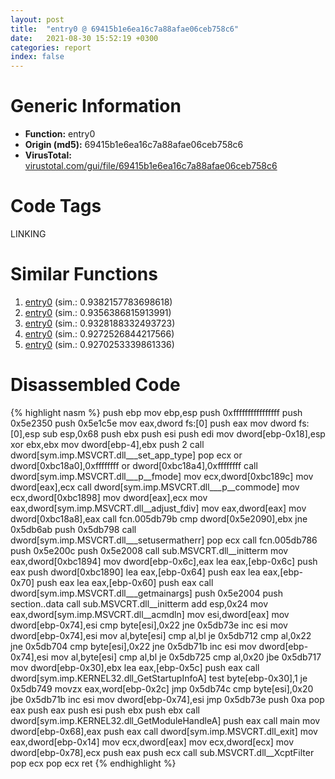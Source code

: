 ```yaml
---
layout: post
title:  "entry0 @ 69415b1e6ea16c7a88afae06ceb758c6"
date:   2021-08-30 15:52:19 +0300
categories: report
index: false
---
```


# Generic Information
- **Function:** entry0
- **Origin (md5):** 69415b1e6ea16c7a88afae06ceb758c6
- **VirusTotal:** [virustotal.com/gui/file/69415b1e6ea16c7a88afae06ceb758c6][virustotal_ref]

# Code Tags
<span class="tag" id="LINKING">LINKING</span>


# Similar Functions

1. [entry0][similar_1_ref] (sim.: 0.9382157783698618)
2. [entry0][similar_2_ref] (sim.: 0.9356386815913991)
3. [entry0][similar_3_ref] (sim.: 0.9328188332493723)
4. [entry0][similar_4_ref] (sim.: 0.9272526844217566)
5. [entry0][similar_5_ref] (sim.: 0.9270253339861336)


# Disassembled Code

{% highlight nasm %}
push ebp
mov ebp,esp
push 0xffffffffffffffff
push 0x5e2350
push 0x5e1c5e
mov eax,dword fs:[0]
push eax
mov dword fs:[0],esp
sub esp,0x68
push ebx
push esi
push edi
mov dword[ebp-0x18],esp
xor ebx,ebx
mov dword[ebp-4],ebx
push 2
call dword[sym.imp.MSVCRT.dll___set_app_type]
pop ecx
or dword[0xbc18a0],0xffffffff
or dword[0xbc18a4],0xffffffff
call dword[sym.imp.MSVCRT.dll___p__fmode]
mov ecx,dword[0xbc189c]
mov dword[eax],ecx
call dword[sym.imp.MSVCRT.dll___p__commode]
mov ecx,dword[0xbc1898]
mov dword[eax],ecx
mov eax,dword[sym.imp.MSVCRT.dll__adjust_fdiv]
mov eax,dword[eax]
mov dword[0xbc18a8],eax
call fcn.005db79b
cmp dword[0x5e2090],ebx
jne 0x5db6ab
push 0x5db798
call dword[sym.imp.MSVCRT.dll___setusermatherr]
pop ecx
call fcn.005db786
push 0x5e200c
push 0x5e2008
call sub.MSVCRT.dll__initterm
mov eax,dword[0xbc1894]
mov dword[ebp-0x6c],eax
lea eax,[ebp-0x6c]
push eax
push dword[0xbc1890]
lea eax,[ebp-0x64]
push eax
lea eax,[ebp-0x70]
push eax
lea eax,[ebp-0x60]
push eax
call dword[sym.imp.MSVCRT.dll___getmainargs]
push 0x5e2004
push section..data
call sub.MSVCRT.dll__initterm
add esp,0x24
mov eax,dword[sym.imp.MSVCRT.dll__acmdln]
mov esi,dword[eax]
mov dword[ebp-0x74],esi
cmp byte[esi],0x22
jne 0x5db73e
inc esi
mov dword[ebp-0x74],esi
mov al,byte[esi]
cmp al,bl
je 0x5db712
cmp al,0x22
jne 0x5db704
cmp byte[esi],0x22
jne 0x5db71b
inc esi
mov dword[ebp-0x74],esi
mov al,byte[esi]
cmp al,bl
je 0x5db725
cmp al,0x20
jbe 0x5db717
mov dword[ebp-0x30],ebx
lea eax,[ebp-0x5c]
push eax
call dword[sym.imp.KERNEL32.dll_GetStartupInfoA]
test byte[ebp-0x30],1
je 0x5db749
movzx eax,word[ebp-0x2c]
jmp 0x5db74c
cmp byte[esi],0x20
jbe 0x5db71b
inc esi
mov dword[ebp-0x74],esi
jmp 0x5db73e
push 0xa
pop eax
push eax
push esi
push ebx
push ebx
call dword[sym.imp.KERNEL32.dll_GetModuleHandleA]
push eax
call main
mov dword[ebp-0x68],eax
push eax
call dword[sym.imp.MSVCRT.dll_exit]
mov eax,dword[ebp-0x14]
mov ecx,dword[eax]
mov ecx,dword[ecx]
mov dword[ebp-0x78],ecx
push eax
push ecx
call sub.MSVCRT.dll__XcptFilter
pop ecx
pop ecx
ret 
{% endhighlight %}


[similar_1_ref]: /report/entry0@91d2dbd35d267fbd0e76a6957e77ff88
[similar_2_ref]: /report/entry0@43f1a4b17a22b06cf1d6e21e3bb2b62d
[similar_3_ref]: /report/entry0@fbd2d2cf5732b6dc605224aefdaa4c3e
[similar_4_ref]: /report/entry0@4b0f64217d092c5f535224282602e937
[similar_5_ref]: /report/entry0@3e65bb1f28f22bc102a4581b49b97c3f
[virustotal_ref]: https://www.virustotal.com/gui/file/69415b1e6ea16c7a88afae06ceb758c6